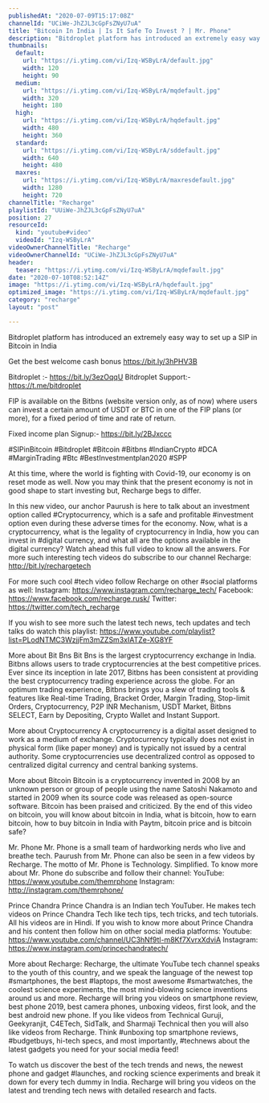 ```yaml
---
publishedAt: "2020-07-09T15:17:08Z"
channelId: "UCiWe-JhZJL3cGpFsZNyU7uA"
title: "Bitcoin In India | Is It Safe To Invest ? | Mr. Phone"
description: "Bitdroplet platform has introduced an extremely easy way to set up a SIP in Bitcoin in India\n\nGet the best welcome cash bonus https://bit.ly/3hPHV3B\n\nBitdroplet :- https://bit.ly/3ezOqqU\nBitdroplet Support:- https://t.me/bitdroplet\n\nFIP is available on the Bitbns (website version only, as of now) where users can invest a certain amount of USDT or BTC in one of the FIP plans (or more), for a fixed period of time and rate of return.\n\nFixed income plan Signup:- https://bit.ly/2BJxccc\n\n#SIPinBitcoin #Bitdroplet #Bitcoin #Bitbns #IndianCrypto #DCA #MarginTrading #Btc #BestInvestmentplan2020 #SPP\n\nAt this time, where the world is fighting with Covid-19, our economy is on reset mode as well. Now you may think that the present economy is not in good shape to start investing but, Recharge begs to differ. \n\nIn this new video, our anchor Paurush is here to talk about an investment option called #Cryptocurrency, which is a safe and profitable #investment option even during these adverse times for the economy. Now, what is a cryptocurrency, what is the legality of cryptocurrency in India, how you can invest in #digital currency, and what all are the options available in the digital currency? Watch ahead this full video to know all the answers. For more such interesting tech videos do subscribe to our channel Recharge: http://bit.ly/rechargetech\n\nFor more such cool #tech video follow Recharge on other #social platforms as well: \nInstagram: https://www.instagram.com/recharge_tech/ \nFacebook: https://www.facebook.com/recharge.rusk/ \nTwitter: https://twitter.com/tech_recharge\n\nIf you wish to see more such the latest tech news, tech updates and tech talks do watch this playlist: https://www.youtube.com/playlist?list=PLodNTMC3WzjjFm3mZZSm3xIATZe-XG8YF\n\nMore about Bit Bns\nBit Bns is the largest cryptocurrency exchange in India. Bitbns allows users to trade cryptocurrencies at the best competitive prices. Ever since its inception in late 2017, Bitbns has been consistent at providing the best cryptocurrency trading experience across the globe. For an optimum trading experience, Bitbns brings you a slew of trading tools & features like Real-time Trading,  Bracket Order, Margin Trading, Stop-limit Orders, Cryptocurrency, P2P INR Mechanism, USDT Market, Bitbns SELECT, Earn by Depositing, Crypto Wallet and Instant Support.\n\nMore about Cryptocurrency\nA cryptocurrency is a digital asset designed to work as a medium of exchange. Cryptocurrency typically does not exist in physical form (like paper money) and is typically not issued by a central authority. Some cryptocurrencies use decentralized control as opposed to centralized digital currency and central banking systems.\n\nMore about Bitcoin\nBitcoin is a cryptocurrency invented in 2008 by an unknown person or group of people using the name Satoshi Nakamoto and started in 2009 when its source code was released as open-source software. Bitcoin has been praised and criticized. By the end of this video on bitcoin, you will know about bitcoin in India, what is bitcoin, how to earn bitcoin, how to buy bitcoin in India with Paytm, bitcoin price and is bitcoin safe?\n\nMr. Phone\nMr. Phone is a small team of hardworking nerds who live and breathe tech. Paurush from Mr. Phone can also be seen in a few videos by Recharge. The motto of Mr. Phone is Technology. Simplified. To know more about Mr. Phone do subscribe and follow their channel:\nYouTube: https://www.youtube.com/themrphone \nInstagram: http://instagram.com/themrphone/\n\nPrince Chandra \nPrince Chandra is an Indian tech YouTuber. He makes tech videos on Prince Chandra Tech like tech tips, tech tricks, and tech tutorials. All his videos are in Hindi. If you wish to know more about Prince Chandra and his content then follow him on other social media platforms:\nYoutube: https://www.youtube.com/channel/UC3hNf9tl-m8Kf7XvrxXdviA\nInstagram: https://www.instagram.com/princechandratech/\n\nMore about Recharge: Recharge, the ultimate YouTube tech channel speaks to the youth of this country, and we speak the language of the newest top #smartphones, the best #laptops, the most awesome #smartwatches, the coolest science experiments, the most mind-blowing science inventions around us and more. Recharge will bring you videos on smartphone review, best phone 2019, best camera phones, unboxing videos, first look, and the best android new phone. If you like videos from Technical Guruji, Geekyranjit, C4ETech, SidTalk, and Sharmaji Technical then you will also like videos from Recharge. Think #unboxing top smartphone reviews, #budgetbuys, hi-tech specs, and most importantly, #technews about the latest gadgets you need for your social media feed!\n\nTo watch us discover the best of the tech trends and news, the newest phone and gadget #launches, and rocking science experiments and break it down for every tech dummy in India. Recharge will bring you videos on the latest and trending tech news with detailed research and facts."
thumbnails:
  default:
    url: "https://i.ytimg.com/vi/Izq-WSByLrA/default.jpg"
    width: 120
    height: 90
  medium:
    url: "https://i.ytimg.com/vi/Izq-WSByLrA/mqdefault.jpg"
    width: 320
    height: 180
  high:
    url: "https://i.ytimg.com/vi/Izq-WSByLrA/hqdefault.jpg"
    width: 480
    height: 360
  standard:
    url: "https://i.ytimg.com/vi/Izq-WSByLrA/sddefault.jpg"
    width: 640
    height: 480
  maxres:
    url: "https://i.ytimg.com/vi/Izq-WSByLrA/maxresdefault.jpg"
    width: 1280
    height: 720
channelTitle: "Recharge"
playlistId: "UUiWe-JhZJL3cGpFsZNyU7uA"
position: 27
resourceId:
  kind: "youtube#video"
  videoId: "Izq-WSByLrA"
videoOwnerChannelTitle: "Recharge"
videoOwnerChannelId: "UCiWe-JhZJL3cGpFsZNyU7uA"
header:
  teaser: "https://i.ytimg.com/vi/Izq-WSByLrA/mqdefault.jpg"
date: "2020-07-10T08:52:14Z"
image: "https://i.ytimg.com/vi/Izq-WSByLrA/hqdefault.jpg"
optimized_image: "https://i.ytimg.com/vi/Izq-WSByLrA/mqdefault.jpg"
category: "recharge"
layout: "post"

---
```

Bitdroplet platform has introduced an extremely easy way to set up a SIP in Bitcoin in India

Get the best welcome cash bonus https://bit.ly/3hPHV3B

Bitdroplet :- https://bit.ly/3ezOqqU
Bitdroplet Support:- https://t.me/bitdroplet

FIP is available on the Bitbns (website version only, as of now) where users can invest a certain amount of USDT or BTC in one of the FIP plans (or more), for a fixed period of time and rate of return.

Fixed income plan Signup:- https://bit.ly/2BJxccc

#SIPinBitcoin #Bitdroplet #Bitcoin #Bitbns #IndianCrypto #DCA #MarginTrading #Btc #BestInvestmentplan2020 #SPP

At this time, where the world is fighting with Covid-19, our economy is on reset mode as well. Now you may think that the present economy is not in good shape to start investing but, Recharge begs to differ. 

In this new video, our anchor Paurush is here to talk about an investment option called #Cryptocurrency, which is a safe and profitable #investment option even during these adverse times for the economy. Now, what is a cryptocurrency, what is the legality of cryptocurrency in India, how you can invest in #digital currency, and what all are the options available in the digital currency? Watch ahead this full video to know all the answers. For more such interesting tech videos do subscribe to our channel Recharge: http://bit.ly/rechargetech

For more such cool #tech video follow Recharge on other #social platforms as well: 
Instagram: https://www.instagram.com/recharge_tech/ 
Facebook: https://www.facebook.com/recharge.rusk/ 
Twitter: https://twitter.com/tech_recharge

If you wish to see more such the latest tech news, tech updates and tech talks do watch this playlist: https://www.youtube.com/playlist?list=PLodNTMC3WzjjFm3mZZSm3xIATZe-XG8YF

More about Bit Bns
Bit Bns is the largest cryptocurrency exchange in India. Bitbns allows users to trade cryptocurrencies at the best competitive prices. Ever since its inception in late 2017, Bitbns has been consistent at providing the best cryptocurrency trading experience across the globe. For an optimum trading experience, Bitbns brings you a slew of trading tools & features like Real-time Trading,  Bracket Order, Margin Trading, Stop-limit Orders, Cryptocurrency, P2P INR Mechanism, USDT Market, Bitbns SELECT, Earn by Depositing, Crypto Wallet and Instant Support.

More about Cryptocurrency
A cryptocurrency is a digital asset designed to work as a medium of exchange. Cryptocurrency typically does not exist in physical form (like paper money) and is typically not issued by a central authority. Some cryptocurrencies use decentralized control as opposed to centralized digital currency and central banking systems.

More about Bitcoin
Bitcoin is a cryptocurrency invented in 2008 by an unknown person or group of people using the name Satoshi Nakamoto and started in 2009 when its source code was released as open-source software. Bitcoin has been praised and criticized. By the end of this video on bitcoin, you will know about bitcoin in India, what is bitcoin, how to earn bitcoin, how to buy bitcoin in India with Paytm, bitcoin price and is bitcoin safe?

Mr. Phone
Mr. Phone is a small team of hardworking nerds who live and breathe tech. Paurush from Mr. Phone can also be seen in a few videos by Recharge. The motto of Mr. Phone is Technology. Simplified. To know more about Mr. Phone do subscribe and follow their channel:
YouTube: https://www.youtube.com/themrphone 
Instagram: http://instagram.com/themrphone/

Prince Chandra 
Prince Chandra is an Indian tech YouTuber. He makes tech videos on Prince Chandra Tech like tech tips, tech tricks, and tech tutorials. All his videos are in Hindi. If you wish to know more about Prince Chandra and his content then follow him on other social media platforms:
Youtube: https://www.youtube.com/channel/UC3hNf9tl-m8Kf7XvrxXdviA
Instagram: https://www.instagram.com/princechandratech/

More about Recharge: Recharge, the ultimate YouTube tech channel speaks to the youth of this country, and we speak the language of the newest top #smartphones, the best #laptops, the most awesome #smartwatches, the coolest science experiments, the most mind-blowing science inventions around us and more. Recharge will bring you videos on smartphone review, best phone 2019, best camera phones, unboxing videos, first look, and the best android new phone. If you like videos from Technical Guruji, Geekyranjit, C4ETech, SidTalk, and Sharmaji Technical then you will also like videos from Recharge. Think #unboxing top smartphone reviews, #budgetbuys, hi-tech specs, and most importantly, #technews about the latest gadgets you need for your social media feed!

To watch us discover the best of the tech trends and news, the newest phone and gadget #launches, and rocking science experiments and break it down for every tech dummy in India. Recharge will bring you videos on the latest and trending tech news with detailed research and facts.